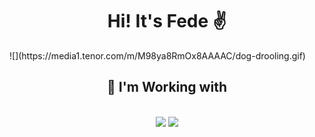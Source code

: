 <h1 align="center">Hi! It's Fede ✌️</h1>
![](https://media1.tenor.com/m/M98ya8RmOx8AAAAC/dog-drooling.gif)
<h2 align="center">🔧 I'm Working with</h2>
<br/>
<div align="center">
    <img src="https://skillicons.dev/icons?i=html,css,javascript,typescript,cs"/>
    <img src="https://skillicons.dev/icons?i=wordpress,nodejs,angular"/><br>
</div>
<br>
